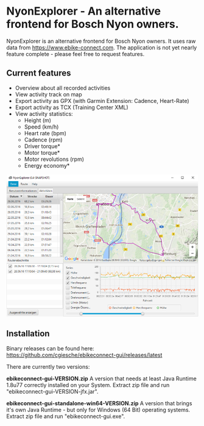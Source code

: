 NyonExplorer - An alternative frontend for Bosch Nyon owners.
=============================================================

NyonExplorer is an alternative frontend for Bosch Nyon owners. It uses raw data from https://www.ebike-connect.com. The application is not yet nearly feature complete - please feel free to request features.

Current features
----------------

   + Overview about all recorded activities
   + View activity track on map
   + Export activity as GPX (with Garmin Extension: Cadence, Heart-Rate)
   + Export activity as TCX (Training Center XML)
   + View activity statistics:
      + Height (m)
      + Speed (km/h)
      + Heart rate (bpm)
      + Cadence (rpm)
      + Driver torque*
      + Motor torque*
      + Motor revolutions (rpm)
      + Energy economy*

![Screenshot](docs/screenshot.png "Screenshot")

Installation
------------

Binary releases can be found here: https://github.com/cgiesche/ebikeconnect-gui/releases/latest

There are currently two versions:

**ebikeconnect-gui-VERSION.zip**
A version that needs at least Java Runtime 1.8u77 correctly installed on your System. Extract zip file and run "ebikeconnect-gui-VERSION-jfx.jar".
 
**ebikeconnect-gui-standalone-win64-VERSION.zip**
A version that brings it's own Java Runtime - but only for Windows (64 Bit) operating systems. Extract zip file and run "ebikeconnect-gui.exe".
